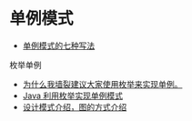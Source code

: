 单例模式
====

- [单例模式的七种写法](https://cantellow.iteye.com/blog/838473)

枚举单例

- [为什么我墙裂建议大家使用枚举来实现单例。](https://www.hollischuang.com/archives/2498)
- [Java 利用枚举实现单例模式](https://blog.csdn.net/yy254117440/article/details/52305175)
- [设计模式介绍，图的方式介绍](https://refactoringguru.cn/design-patterns/catalog)